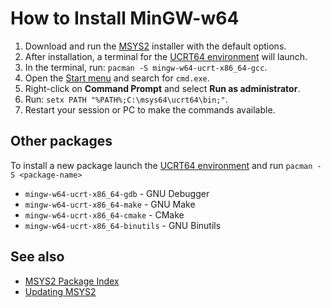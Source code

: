 # How to Install MinGW-w64
1. Download and run the [MSYS2](https://www.msys2.org/#installation) installer with the default options.
2. After installation, a terminal for the [UCRT64 environment](https://www.msys2.org/docs/environments/) will launch.
3. In the terminal, run: `pacman -S mingw-w64-ucrt-x86_64-gcc`.
4. Open the [Start menu](https://support.microsoft.com/en-us/windows/open-the-start-menu-4ed57ad7-ed1f-3cc9-c9e4-f329822f5aeb) and search for `cmd.exe`.
5. Right-click on **Command Prompt** and select **Run as administrator**.
6. Run: `setx PATH "%PATH%;C:\msys64\ucrt64\bin;"`.
7. Restart your session or PC to make the commands available.

## Other packages
To install a new package launch the [UCRT64 environment](https://www.msys2.org/docs/environments/) and run `pacman -S <package-name>`
- `mingw-w64-ucrt-x86_64-gdb` - GNU Debugger
- `mingw-w64-ucrt-x86_64-make` - GNU Make
- `mingw-w64-ucrt-x86_64-cmake` - CMake
- `mingw-w64-ucrt-x86_64-binutils` - GNU Binutils

## See also
- [MSYS2 Package Index](https://packages.msys2.org/queue)
- [Updating MSYS2](https://www.msys2.org/docs/updating/)
